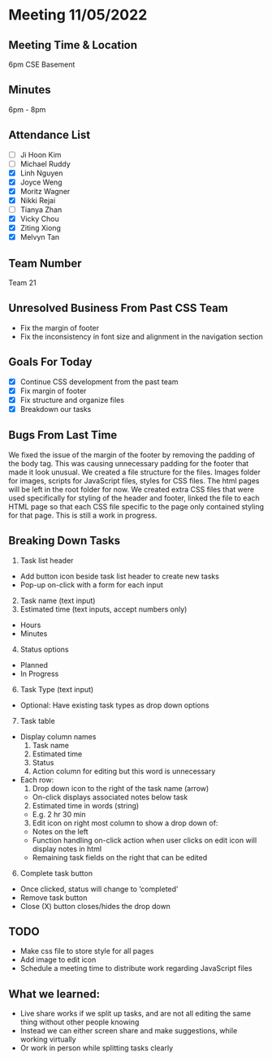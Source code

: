 # Meeting 11/05/2022

## Meeting Time & Location

6pm CSE Basement

## Minutes

6pm - 8pm

## Attendance List

-   [ ] Ji Hoon Kim
-   [ ] Michael Ruddy
-   [x] Linh Nguyen
-   [x] Joyce Weng
-   [x] Moritz Wagner
-   [x] Nikki Rejai
-   [ ] Tianya Zhan
-   [x] Vicky Chou
-   [x] Ziting Xiong
-   [x] Melvyn Tan

## Team Number

Team 21

## Unresolved Business From Past CSS Team

-   Fix the margin of footer
-   Fix the inconsistency in font size and alignment in the navigation section

## Goals For Today

-   [x] Continue CSS development from the past team
-   [x] Fix margin of footer
-   [x] Fix structure and organize files
-   [x] Breakdown our tasks

## Bugs From Last Time

We fixed the issue of the margin of the footer by removing the padding of the body tag. This was causing unnecessary padding for the footer that made it look unusual. We created a file structure for the files. Images folder for images, scripts for JavaScript files, styles for CSS files. The html pages will be left in the root folder for now. We created extra CSS files that were used specifically for styling of the header and footer, linked the file to each HTML page so that each CSS file specific to the page only contained styling for that page. This is still a work in progress.

## Breaking Down Tasks

1. Task list header

-   Add button icon beside task list header to create new tasks
-   Pop-up on-click with a form for each input

2. Task name (text input)
3. Estimated time (text inputs, accept numbers only)

-   Hours
-   Minutes

4. Status options

-   Planned
-   In Progress

6. Task Type (text input)

-   Optional: Have existing task types as drop down options

7. Task table

-   Display column names
    1. Task name
    2. Estimated time
    3. Status
    4. Action column for editing but this word is unnecessary
-   Each row:
    1. Drop down icon to the right of the task name (arrow)
    -   On-click displays associated notes below task
    2. Estimated time in words (string)
    -   E.g. 2 hr 30 min
    3. Edit icon on right most column to show a drop down of:
    -   Notes on the left
    -   Function handling on-click action when user clicks on edit icon will display notes in html
    -   Remaining task fields on the right that can be edited

6. Complete task button

-   Once clicked, status will change to ‘completed’
-   Remove task button
-   Close (X) button closes/hides the drop down

## TODO

-   Make css file to store style for all pages
-   Add image to edit icon
-   Schedule a meeting time to distribute work regarding JavaScript files

## What we learned:

-   Live share works if we split up tasks, and are not all editing the same thing without other people knowing
-   Instead we can either screen share and make suggestions, while working virtually
-   Or work in person while splitting tasks clearly
